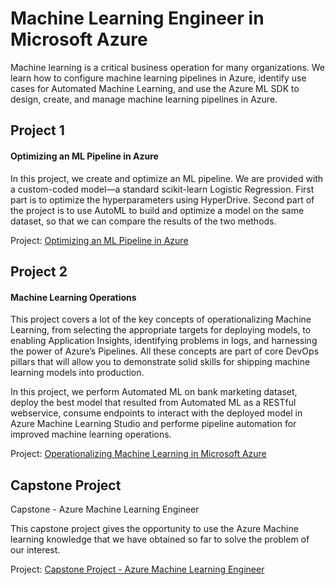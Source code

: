 # Machine Learning Engineer in Microsoft Azure

Machine learning is a critical business operation for many organizations. We learn how to configure machine learning pipelines in Azure, identify use cases for Automated Machine Learning, and use the Azure ML SDK to design, create, and manage machine learning pipelines in Azure.

## Project 1

#### Optimizing an ML Pipeline in Azure
In this project, we create and optimize an ML pipeline. We are provided with a custom-coded model—a standard scikit-learn Logistic Regression. First part is to optimize the hyperparameters using HyperDrive. Second part of the project is to use AutoML to build and optimize a model on the same dataset, so that we can compare the results of the two methods.

Project: [Optimizing an ML Pipeline in Azure](https://github.com/akmuzammil/Machine-Learning-in-Azure/tree/master/Project1-Optimizing-an-ML-Pipeline)

## Project 2

#### Machine Learning Operations

This project covers a lot of the key concepts of operationalizing Machine Learning, from selecting the appropriate targets for deploying models, to enabling Application Insights, identifying problems in logs, and harnessing the power of Azure’s Pipelines. All these concepts are part of core DevOps pillars that will allow you to demonstrate solid skills for shipping machine learning models into production.

In this project, we perform Automated ML on bank marketing dataset, deploy the best model that resulted from Automated ML as a RESTful webservice, consume endpoints to interact with the deployed model in Azure Machine Learning Studio and performe pipeline automation for improved machine learning operations.

Project: [Operationalizing Machine Learning in Microsoft Azure](https://github.com/akmuzammil/Machine-Learning-in-Azure/tree/master/Project2-Operationalizing-ML-in-Azure/starter_files)

## Capstone Project 

Capstone - Azure Machine Learning Engineer

This capstone project gives the opportunity to use the Azure Machine learning knowledge that we have obtained so far to solve the problem of our interest.

Project: [Capstone Project - Azure Machine Learning Engineer](https://github.com/akmuzammil/Machine-Learning-in-Azure/tree/master/Project3-Capstone-Azure%20Machine%20Learning%20Engineer/ML_Capstone-master/starter_file)
